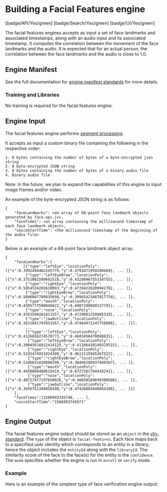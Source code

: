 # Building a Facial Features engine

[badge/API/Yes/green]
[badge/Search/Yes/green]
[badge/UI/Yes/green]

The facial features engines accepts as input a set of face landmarks and associated timestamps, along with an audio input
and its associated timestamp. It computes the correlation between the movement of the face landmarks and the audio. It is
expected that for an actual person, the correlation between the face landmarks and the audio is close to 1.0.

## Engine Manifest

<!-- TODO

All facial features engines should specify the following parameters in their build manifest:

| Parameter | Value |
| --------- | ----- |
| `TODO` | `TODO` |
| `TODO` | `TODO` |

Here is a minimal example `manifest.json` that could apply to a face verification engine:
-->

<!--TODO: Define [](manifest.example.json ':include :type=code json')-->

See the full documentation for [engine manifest standards](/developer/engines/standards/engine-manifest/) for more details.

<!-- TODO ## Engine Input -->

<!-- TODO -->

### Training and Libraries

No training is required for the facial features engine.

## Engine Input

The facial features engine performs [segment processing](/developer/engines/processing-modes/segment-processing/).

It accepts as input a custom binary file containing the following in the respective order:

    1. 8 bytes containing the number of bytes of a byte-encrypted json string
    2. A byte-encrypted JSON string
    3. 8 bytes containing the number of bytes of a binary audio file
    4. Binary audio file
    
Note: In the future, we plan to expand the capabilities of this engine to input image frames and/or video.

An example of the byte-encrypted JSON string is as follows:

    {
        "faceLandmarks": <an array of 68-point face landmark objects generated by face-api.js>,
        "faceTimes": <an array containing the millisecond timestamp of each face landmark object>,
        "voiceStartTime": <the millisecond timestamp of the beginning of the audio file>
    }

Below is an example of a 68-point face landmark object array:
    
    {
        "faceLandmarks":[
            [{"type":"leftEye","locationPoly":[{"x":0.3992494462245779,"y":0.4791871959208469}, ... ]},
             {"type":"leftEyeBrow","locationPoly":[{"x":0.3751081599692518,"y":0.4328096755334755}, ... ]},
             {"type":"rightEye","locationPoly":[{"x":0.5054534265610093,"y":0.4739422820994278}, ... ]},
             {"type":"rightEyeBrow","locationPoly":[{"x":0.5046047780035698,"y":0.39965423487017754}, ... ]},
             {"type":"mouth","locationPoly":[{"x":0.4395773590846622,"y":0.6907280849157791}, ... ]},
             {"type":"nose","locationPoly":[{"x":0.4763590261411557,"y":0.4729081259905319}, ... ]},
             {"type":"jawOutline","locationPoly":[{"x":0.3631841793953267,"y":0.47464472245756806}, ... ]}],
             ...
             [{"type":"leftEye","locationPoly":[{"x":0.4126658274570773,"y":0.4603450470008631}, ... ]},
              {"type":"leftEyeBrow","locationPoly":[{"x":0.39045616012414125,"y":0.41106438140329515}, ... ]},
              {"type":"rightEye","locationPoly":[{"x":0.5192474931024308,"y":0.4613115045267522}, ... ]},
              {"type":"rightEyeBrow","locationPoly":[{"x":0.5186631830886299,"y":0.38466298937949167}, ... ]},
              {"type":"mouth","locationPoly":[{"x":0.4450666400615419,"y":0.6727261704418241}, ... ]},
              {"type":"nose","locationPoly":[{"x":0.48727477197650026,"y":0.46038189699300586}, ... ]},
              {"type":"jawOutline","locationPoly":[{"x":0.3656751344050108,"y":0.47420865840844106}, ... ]}]
        ],
        "faceTimes":[1586993745748, ... ],
        "voiceStartTime":"1586993745671"
    }

## Engine Output

The facial features engine output should be stored as an `object` in the [vtn-standard](/developer/engines/standards/engine-output/).
The `type` of the object is `facial-features`. Each face maps back to a specified user identity which corresponds to an entity in a library;
hence the object includes the `entityId` along with the `libraryId`. The similarity score of the face to the face(s) for
the entity is the `confidence`. The `mode` specifies whether the engine is run in `enroll` or `verify` mode.

### Example

Here is an example of the simplest type of face verification engine output:

[](vtn-standard.example.json ':include :type=code json')
